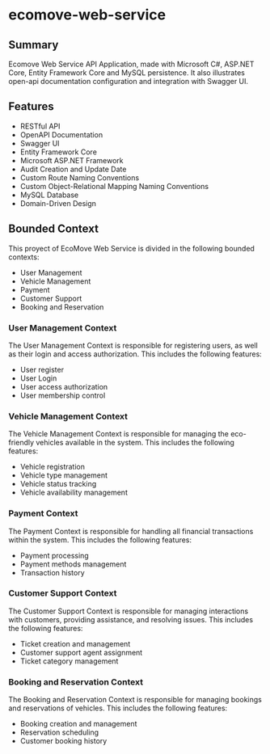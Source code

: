# ecomove-web-service

## Summary
Ecomove Web Service API Application, made with Microsoft C#, ASP.NET Core, Entity Framework Core and MySQL persistence. It also illustrates open-api documentation configuration and integration with Swagger UI.

## Features
- RESTful API
- OpenAPI Documentation
- Swagger UI
- Entity Framework Core
- Microsoft ASP.NET Framework
- Audit Creation and Update Date
- Custom Route Naming Conventions
- Custom Object-Relational Mapping Naming Conventions
- MySQL Database
- Domain-Driven Design

## Bounded Context
This proyect of EcoMove Web Service is divided in the following bounded contexts:
- User Management 
- Vehicle Management
- Payment
- Customer Support
- Booking and Reservation

### User Management Context
The User Management Context is responsible for registering users, as well as their login and access authorization. This includes the following features:
- User register
- User Login
- User access authorization
- User membership control

### Vehicle Management Context
The Vehicle Management Context is responsible for managing the eco-friendly vehicles available in the system. This includes the following features:
- Vehicle registration
- Vehicle type management
- Vehicle status tracking
- Vehicle availability management

### Payment Context
The Payment Context is responsible for handling all financial transactions within the system. This includes the following features:
- Payment processing
- Payment methods management
- Transaction history

### Customer Support Context
The Customer Support Context is responsible for managing interactions with customers, providing assistance, and resolving issues. This includes the following features:
- Ticket creation and management
- Customer support agent assignment
- Ticket category management

### Booking and Reservation Context
The Booking and Reservation Context is responsible for managing bookings and reservations of vehicles. This includes the following features:
- Booking creation and management
- Reservation scheduling
- Customer booking history
